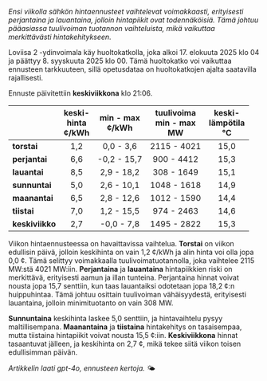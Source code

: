 *Ensi viikolla sähkön hintaennusteet vaihtelevat voimakkaasti, erityisesti perjantaina ja lauantaina, jolloin hintapiikit ovat todennäköisiä. Tämä johtuu pääasiassa tuulivoiman tuotannon vaihteluista, mikä vaikuttaa merkittävästi hintakehitykseen.*

Loviisa 2 -ydinvoimala käy huoltokatkolla, joka alkoi 17. elokuuta 2025 klo 04 ja päättyy 8. syyskuuta 2025 klo 00. Tämä huoltokatko voi vaikuttaa ennusteen tarkkuuteen, sillä opetusdataa on huoltokatkojen ajalta saatavilla rajallisesti.

Ennuste päivitettiin **keskiviikkona** klo 21:06.

|              | keski-<br>hinta<br>¢/kWh | min - max<br>¢/kWh | tuulivoima<br>min - max<br>MW | keski-<br>lämpötila<br>°C |
|:-------------|:----------------:|:----------------:|:-------------:|:-------------:|
| **torstai**  |       1,2        |      0,0 - 3,6   |   2115 - 4021 |      15,0     |
| **perjantai**|       6,6        |    -0,2 - 15,7   |    900 - 4412 |      15,3     |
| **lauantai** |       8,5        |      2,9 - 18,2  |    308 - 1649 |      15,1     |
| **sunnuntai**|       5,0        |      2,6 - 10,1  |   1048 - 1618 |      14,9     |
| **maanantai**|       6,5        |      2,8 - 12,6  |   1012 - 1590 |      14,4     |
| **tiistai**  |       7,0        |      1,2 - 15,5  |    974 - 2463 |      14,6     |
| **keskiviikko**|     2,7        |     -0,0 - 7,8   |   1495 - 2822 |      15,3     |

Viikon hintaennusteessa on havaittavissa vaihtelua. **Torstai** on viikon edullisin päivä, jolloin keskihinta on vain 1,2 ¢/kWh ja alin hinta voi olla jopa 0,0 ¢. Tämä selittyy voimakkaalla tuulivoimatuotannolla, joka vaihtelee 2115 MW:stä 4021 MW:iin. **Perjantaina** ja **lauantaina** hintapiikkien riski on merkittävä, erityisesti aamun ja illan tunteina. Perjantaina hinnat voivat nousta jopa 15,7 senttiin, kun taas lauantaiksi odotetaan jopa 18,2 ¢:n huippuhintaa. Tämä johtuu osittain tuulivoiman vähäisyydestä, erityisesti lauantaina, jolloin minimituotanto on vain 308 MW. 

**Sunnuntaina** keskihinta laskee 5,0 senttiin, ja hintavaihtelu pysyy maltillisempana. **Maanantaina** ja **tiistaina** hintakehitys on tasaisempaa, mutta tiistaina hintapiikit voivat nousta 15,5 ¢:iin. **Keskiviikkona** hinnat tasaantuvat jälleen, ja keskihinta on 2,7 ¢, mikä tekee siitä viikon toisen edullisimman päivän.

*Artikkelin laati gpt-4o, ennusteen kertoja.* 🌤️

